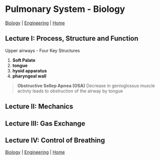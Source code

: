 # Pulmonary System - Biology
[Biology](Pulmonary_System.md) | [Engineering](Pulmonary_System_Eng.md) | [Home]


## Lecture I: Process, Structure and Function


Upper airways - Four Key Structures
1. **Soft Palate**
2. **tongue**
3. **hyoid apparatus**
4. **pharyngeal wall**

> **Obstructive Sellep Apnea (OSA)**
>Decrease in genioglossus muscle activty leads to obstruction of the airway by tongue




## Lecture II: Mechanics


## Lecture III: Gas Exchange 



## Lecture IV: Control of Breathing







[Biology](Pulmonary_System.md) | [Engineering](Pulmonary_System_Eng.md) | [Home]

[Home]:../../index.md
